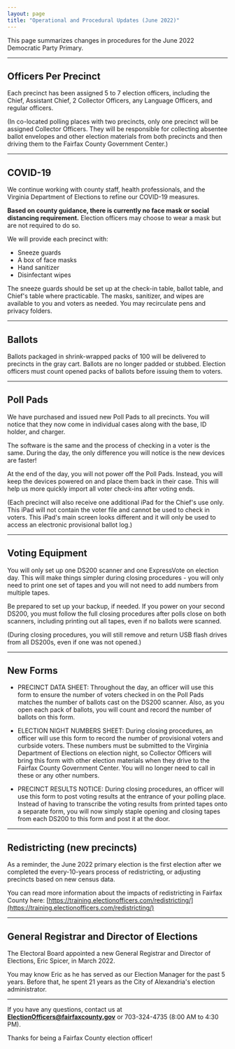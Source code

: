 ```yaml
---
layout: page
title: "Operational and Procedural Updates (June 2022)"
---
```


This page summarizes changes in procedures for the June 2022 Democratic Party Primary.

---

## Officers Per Precinct

Each precinct has been assigned 5 to 7 election officers, including the Chief, Assistant Chief, 2 Collector Officers, any Language Officers, and regular officers.

(In co-located polling places with two precincts, only one precinct will be assigned Collector Officers. They will be responsible for collecting absentee ballot envelopes and other election materials from both precincts and then driving them to the Fairfax County Government Center.)

---

## COVID-19

We continue working with county staff, health professionals, and the Virginia Department of Elections to refine our COVID-19 measures.

**Based on county guidance, there is currently no face mask or social distancing requirement.** Election officers may choose to wear a mask but are not required to do so.

We will provide each precinct with:

- Sneeze guards
- A box of face masks
- Hand sanitizer
- Disinfectant wipes

The sneeze guards should be set up at the check-in table, ballot table, and Chief's table where practicable. The masks, sanitizer, and wipes are available to you and voters as needed. You may recirculate pens and privacy folders.

---

## Ballots

Ballots packaged in shrink-wrapped packs of 100 will be delivered to precincts in the gray cart. Ballots are no longer padded or stubbed. Election officers must count opened packs of ballots before issuing them to voters.

---

## Poll Pads

We have purchased and issued new Poll Pads to all precincts. You will notice that they now come in individual cases along with the base, ID holder, and charger.

The software is the same and the process of checking in a voter is the same. During the day, the only difference you will notice is the new devices are faster!

At the end of the day, you will not power off the Poll Pads. Instead, you will keep the devices powered on and place them back in their case. This will help us more quickly import all voter check-ins after voting ends.

(Each precinct will also receive one additional iPad for the Chief's use only. This iPad will not contain the voter file and cannot be used to check in voters. This iPad's main screen looks different and it will only be used to access an electronic provisional ballot log.)

---

## Voting Equipment

You will only set up one DS200 scanner and one ExpressVote on election day. This will make things simpler during closing procedures - you will only need to print one set of tapes and you will not need to add numbers from multiple tapes.

Be prepared to set up your backup, if needed. If you power on your second DS200, you must follow the full closing procedures after polls close on both scanners, including printing out all tapes, even if no ballots were scanned.

(During closing procedures, you will still remove and return USB flash drives from all DS200s, even if one was not opened.)

---

## New Forms

- PRECINCT DATA SHEET: Throughout the day, an officer will use this form to ensure the number of voters checked in on the Poll Pads matches the number of ballots cast on the DS200 scanner. Also, as you open each pack of ballots, you will count and record the number of ballots on this form.

- ELECTION NIGHT NUMBERS SHEET: During closing procedures, an officer will use this form to record the number of provisional voters and curbside voters. These numbers must be submitted to the Virginia Department of Elections on election night, so Collector Officers will bring this form with other election materials when they drive to the Fairfax County Government Center. You will no longer need to call in these or any other numbers.

- PRECINCT RESULTS NOTICE: During closing procedures, an officer will use this form to post voting results at the entrance of your polling place. Instead of having to transcribe the voting results from printed tapes onto a separate form, you will now simply staple opening and closing tapes from each DS200 to this form and post it at the door.

---

## Redistricting (new precincts)

As a reminder, the June 2022 primary election is the first election after we completed the every-10-years process of redistricting, or adjusting precincts based on new census data.

You can read more information about the impacts of redistricting in Fairfax County here: [https://training.electionofficers.com/redistricting/](https://training.electionofficers.com/redistricting/)

---

## General Registrar and Director of Elections

The Electoral Board appointed a new General Registrar and Director of Elections, Eric Spicer, in March 2022.

You may know Eric as he has served as our Election Manager for the past 5 years. Before that, he spent 21 years as the City of Alexandria's election administrator.

---


If you have any questions, contact us at **ElectionOfficers@fairfaxcounty.gov** or 703-324-4735 (8:00 AM to 4:30 PM).

Thanks for being a Fairfax County election officer!